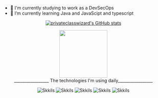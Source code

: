 - 🔭 I'm currently studying to work as a DevSecOps
- 🌱 I’m currently learning Java and JavaScipt and typescript

<div align="center">
  <a href="https://github.com/privateclasswizard">

  ![privateclasswizard's GitHub stats](https://github-readme-stats.vercel.app/api?username=privateclasswizard&theme=github_dark_dimmed&show_icons=true)
  
  <img height="150em" src="https://github-readme-stats.vercel.app/api/top-langs/?username=privateclasswizard&layout=compact&langs_count=7&theme=github_dark_dimmed"/>

  </a>

</div>
<div align="center">
_________________
The technologies I'm using daily_________________

![Skkils](https://img.shields.io/badge/Java-ED8B00?style=for-the-badge&logo=openjdk&logoColor=white)
![Skkils](https://img.shields.io/badge/Python-14354C?style=for-the-badge&logo=python&logoColor=white)
![Skkils](https://img.shields.io/badge/JavaScript-F7DF1E?style=for-the-badge&logo=javascript&logoColor=black)
![Skkils](https://img.shields.io/badge/Node.js-43853D?style=for-the-badge&logo=node.js&logoColor=white)
![Skkils](https://img.shields.io/badge/TypeScript-007ACC?style=for-the-badge&logo=typescript&logoColor=white)

<div>
